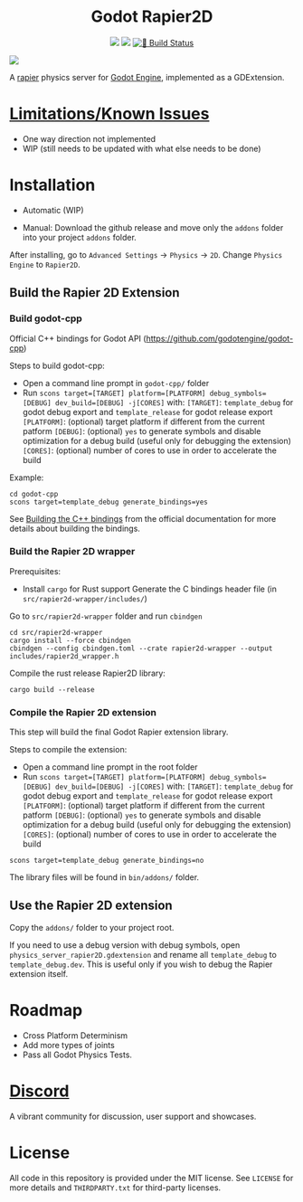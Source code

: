 <div align="center">
  <h1>Godot Rapier2D</h1> 

  <a href="https://github.com/godotengine/godot/releases/tag/4.1-stable"><img src="https://img.shields.io/badge/Godot-v4.1-%23478cbf?logo=godot-engine&logoColor=white"/></a>
  <a href="https://github.com/dimforge/rapier/releases/tag/v0.17.2"><img src="https://img.shields.io/badge/Rapier2D-v0.17.2-%23478cbf?logoColor=white"/></a>
  <a href="https://github.com/fabriceci/godot-rapier2d/actions/workflows/runner.yml?branch=main">![🔗 Build Status](https://github.com/fabriceci/godot-rapier2d/actions/workflows/runner.yml/badge.svg?branch=main)</a>
</div>

<img src="https://github.com/fabriceci/godot-rapier2d/blob/main/logo.jpg?raw=true"/> 

A [rapier](https://github.com/dimforge/rapier) physics server for [Godot Engine](https://github.com/godotengine/godot), implemented as a GDExtension.

# [Limitations/Known Issues](https://github.com/fabriceci/godot-rapier2d/issues/8)

- One way direction not implemented
- WIP (still needs to be updated with what else needs to be done)

# Installation

- Automatic (WIP)

- Manual: Download the github release and move only the `addons` folder into your project `addons` folder.

After installing, go to `Advanced Settings` -> `Physics` -> `2D`. Change `Physics Engine` to `Rapier2D`.

## Build the Rapier 2D Extension

### Build godot-cpp

Official C++ bindings for Godot API (https://github.com/godotengine/godot-cpp)

Steps to build godot-cpp:
- Open a command line prompt in `godot-cpp/` folder
- Run `scons target=[TARGET] platform=[PLATFORM] debug_symbols=[DEBUG] dev_build=[DEBUG] -j[CORES]` with:
`[TARGET]`: `template_debug` for godot debug export and `template_release` for godot release export
`[PLATFORM]`: (optional) target platform if different from the current patform
`[DEBUG]`: (optional) `yes` to generate symbols and disable optimization for a debug build (useful only for debugging the extension)
`[CORES]`: (optional) number of cores to use in order to accelerate the build

Example:

```
cd godot-cpp
scons target=template_debug generate_bindings=yes
```

See [Building the C++ bindings](https://docs.godotengine.org/en/stable/tutorials/scripting/gdextension/gdextension_cpp_example.html#building-the-c-bindings) from the official documentation for more details about building the bindings.

### Build the Rapier 2D wrapper

Prerequisites:
- Install `cargo` for Rust support
Generate the C bindings header file (in `src/rapier2d-wrapper/includes/`)

Go to `src/rapier2d-wrapper` folder and run `cbindgen`

```
cd src/rapier2d-wrapper
cargo install --force cbindgen
cbindgen --config cbindgen.toml --crate rapier2d-wrapper --output includes/rapier2d_wrapper.h
```

Compile the rust release Rapier2D library:

```
cargo build --release
```

### Compile the Rapier 2D extension

This step will build the final Godot Rapier extension library.

Steps to compile the extension:
- Open a command line prompt in the root folder
- Run `scons target=[TARGET] platform=[PLATFORM] debug_symbols=[DEBUG] dev_build=[DEBUG] -j[CORES]` with:
`[TARGET]`: `template_debug` for godot debug export and `template_release` for godot release export
`[PLATFORM]`: (optional) target platform if different from the current patform
`[DEBUG]`: (optional) `yes` to generate symbols and disable optimization for a debug build (useful only for debugging the extension)
`[CORES]`: (optional) number of cores to use in order to accelerate the build

```
scons target=template_debug generate_bindings=no
```

The library files will be found in `bin/addons/` folder.

## Use the Rapier 2D extension

Copy the `addons/` folder to your project root.

If you need to use a debug version with debug symbols, open `physics_server_rapier2D.gdextension` and rename all `template_debug` to `template_debug.dev`.
This is useful only if you wish to debug the Rapier extension itself.

# Roadmap

- Cross Platform Determinism
- Add more types of joints
- Pass all Godot Physics Tests.

# [Discord](https://discord.gg/56dMud8HYn)

A vibrant community for discussion, user support and showcases.

# License

All code in this repository is provided under the MIT license. See `LICENSE` for more details and `THIRDPARTY.txt` for third-party licenses.
